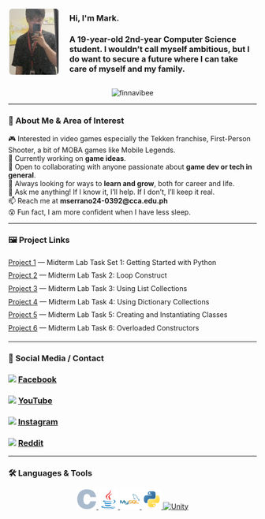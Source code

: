 <div style="display: flex; align-items: center; gap: 20px; margin-top: 0px; text-align: left;">
  <img src="pitcha.jpg" width="100" style="border: 2px solid white; border-radius: 8px;">
  <div>
    <h3>Hi, I'm Mark.</h3>
    <h3>
      A 19-year-old 2nd-year Computer Science student. I wouldn’t call myself ambitious,
      but I do want to secure a future where I can take care of myself and my family.
    </h3>
  </div>
</div>


<p align="center"> 
  <img src="https://komarev.com/ghpvc/?username=finnavibee&label=Profile%20views&color=0e75b6&style=flat" alt="finnavibee" /> 
</p>

---
<div align="left">

<h3>👨 About Me & Area of Interest</h3>

<p>
🎮 Interested in video games especially the Tekken franchise, First-Person Shooter, a bit of MOBA games like Mobile Legends. <br>
🔭 Currently working on <b>game ideas</b>. <br>
👯 Open to collaborating with anyone passionate about <b>game dev or tech in general</b>. <br>
🤝 Always looking for ways to <b>learn and grow</b>, both for career and life. <br>
💬 Ask me anything! If I know it, I’ll help. If I don’t, I’ll keep it real. <br>
📫 Reach me at <b>mserrano24-0392@cca.edu.ph</b> <br>
😵 Fun fact, I am more confident when I have less sleep.
</p>

</div> 

---

<h3 align="left">🖼️ Project Links</h3>

<p align="left" style="line-height: 1.9;">
<a href="./projects/Midterm%20Lab%20Task%20Set%201.%20Getting%20started%20with%20Python.pdf">Project 1</a> — Midterm Lab Task Set 1: Getting Started with Python<br>
<a href="./projects/Midterm%20Lab%20Task%202.%20Loop%20Construct.pdf">Project 2</a> — Midterm Lab Task 2: Loop Construct<br>
<a href="./projects/Midterm%20Lab%20Task%203.%20Using%20List%20Collections.pdf">Project 3</a> — Midterm Lab Task 3: Using List Collections<br>
<a href="./projects/Midterm%20Lab%20Task%204.%20Using%20Dictionary%20Collections.pdf">Project 4</a> — Midterm Lab Task 4: Using Dictionary Collections<br>
<a href="./projects/Midterm%20Lab%20Task%205.%20Creating%20and%20Instantiating%20Classes.pdf">Project 5</a> — Midterm Lab Task 5: Creating and Instantiating Classes<br>
<a href="./projects/Midterm%20Lab%20Task%206.%20Overloaded%20Consturctors.pdf">Project 6</a> — Midterm Lab Task 6: Overloaded Constructors
</p>

---

### 👤 Social Media / Contact  

<h3>
  <img src="https://cdn.jsdelivr.net/gh/simple-icons/simple-icons/icons/facebook.svg" width="20"> 
  <a href="https://www.facebook.com/finnavibee">Facebook</a>
</h3>

<h3>
  <img src="https://cdn.jsdelivr.net/gh/simple-icons/simple-icons/icons/youtube.svg" width="20"> 
  <a href="https://www.youtube.com/@finnavibee">YouTube</a>
</h3>

<h3>
  <img src="https://cdn.jsdelivr.net/gh/simple-icons/simple-icons/icons/instagram.svg" width="20"> 
  <a href="https://www.instagram.com/finnavibee">Instagram</a>
</h3>

<h3>
  <img src="https://cdn.jsdelivr.net/gh/simple-icons/simple-icons/icons/reddit.svg" width="20"> 
  <a href="https://www.reddit.com/user/TransportationOdd791">Reddit</a>
</h3>

---

### 🛠️ Languages & Tools  
<p align="center"> 
  <a href="https://www.cprogramming.com/" target="_blank" rel="noreferrer"> 
    <img src="https://raw.githubusercontent.com/devicons/devicon/master/icons/c/c-original.svg" alt="C" width="40" height="40"/> 
  </a> 
  <a href="https://www.java.com" target="_blank" rel="noreferrer"> 
    <img src="https://raw.githubusercontent.com/devicons/devicon/master/icons/java/java-original.svg" alt="Java" width="40" height="40"/> 
  </a> 
  <a href="https://www.mysql.com/" target="_blank" rel="noreferrer"> 
    <img src="https://raw.githubusercontent.com/devicons/devicon/master/icons/mysql/mysql-original-wordmark.svg" alt="MySQL" width="40" height="40"/> 
  </a> 
  <a href="https://www.python.org" target="_blank" rel="noreferrer"> 
    <img src="https://raw.githubusercontent.com/devicons/devicon/master/icons/python/python-original.svg" alt="Python" width="40" height="40"/> 
  </a> 
  <a href="https://unity.com/" target="_blank" rel="noreferrer"> 
    <img src="https://www.vectorlogo.zone/logos/unity3d/unity3d-icon.svg" alt="Unity" width="40" height="40"/> 
  </a> 
</p>
